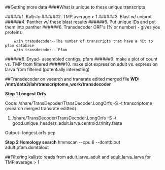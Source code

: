 ##Getting more data
####What is unique to these unique transcripts

######1. Kallisto
######2. TMP average > 1
######3. Blast w/ uniprot
######4. Panther w/ these blast results
######5. Put unique IDs and put them into panther
######6. Transdecoder ORF's (% or number) - gives you proteins
	
		w/in transdecoder--The number of transcripts that have a hit to pfam database
		w/in transdecoder-- Pfam 
######8. Dryad- assembled contigs, pfam
######9. make a plot of count vs. TMP from filtered
######10. make plot expression adult vs. expression larva from filtered (potentially interesting)


##Transdecoder on vsearch and transrate edited merged file
**WD: /mnt/data3/lah/transcriptome_work/transdecoder**

**Step 1 Longest Orfs**

Code: /share/TransDecoder/TransDecoder.LongOrfs -S -t transcriptome (vsearch merged transrate editted)

1. /share/TransDecoder/TransDecoder.LongOrfs -S -t good.unique_headers_adult.larva.centroid.trinity.fasta

Output- longest.orfs.pep

**Step 2 Homology search**
hmmscan --cpu 8 --domtblout adult.pfam.domtblout 

##Filtering kallisto reads from adult.larva_adult and adult.larva_larva for TMP average > 1 